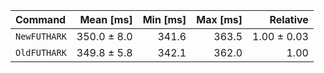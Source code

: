 | Command | Mean [ms] | Min [ms] | Max [ms] | Relative |
|:---|---:|---:|---:|---:|
| `NewFUTHARK` | 350.0 ± 8.0 | 341.6 | 363.5 | 1.00 ± 0.03 |
| `OldFUTHARK` | 349.8 ± 5.8 | 342.1 | 362.0 | 1.00 |
